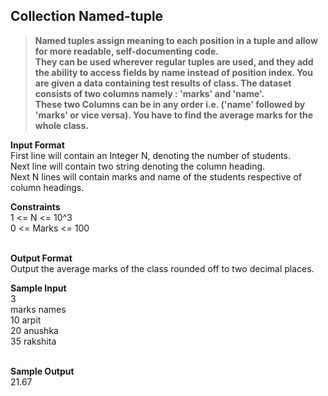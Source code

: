 ## Collection Named-tuple
> **Named tuples assign meaning to each position in a tuple and allow for more readable, self-documenting code.<br/> They can be used wherever regular tuples are used, and they add the ability to access fields by name instead of position index.
You are given a data containing test results of class. The dataset consists of two columns namely : 'marks' and 'name'.<br/> These two Columns can be in any order i.e. ('name' followed by 'marks' or vice versa).
You have to find the average marks for the whole class.**

**Input Format**<br/>
First line will contain an Integer N, denoting the number of students.<br/>
Next line will contain two string denoting the column heading.<br/>
Next N lines will contain marks and name of the students respective of column headings.<br/>


**Constraints**<br/>
1 <= N <= 10^3<br/>
0 <= Marks <= 100<br/><br/>

**Output Format** <br/>
Output the average marks of the class rounded off to two decimal places.

**Sample Input**<br/>
3<br/>
marks names<br/>
10 arpit<br/>
20 anushka<br/>
35 rakshita<br/><br/>

**Sample Output**<br/>
21.67